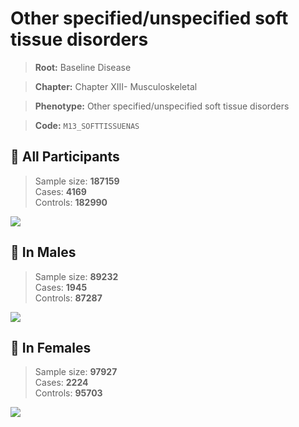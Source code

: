 # Other specified/unspecified soft tissue disorders

> **Root:** Baseline Disease  

> **Chapter:** Chapter XIII- Musculoskeletal  

> **Phenotype:** Other specified/unspecified soft tissue disorders  

> **Code:** `M13_SOFTTISSUENAS`

## 🧪 All Participants  
> Sample size: **187159**  
> Cases: **4169**  
> Controls: **182990**
<img src="/Disease/Figures/ALL/Incidence/M13_SOFTTISSUENAS.png"/>
<CsvTable src="/Disease/Data/ALL/Incidence/COX_M13_SOFTTISSUENAS.csv" label="🔍 View full results" />

## 👨 In Males  
> Sample size: **89232**  
> Cases: **1945**  
> Controls: **87287**
<img src="/Disease/Figures/Male/Incidence/M13_SOFTTISSUENAS.png"/>
<CsvTable src="/Disease/Data/Male/Incidence/COX_M13_SOFTTISSUENAS.csv" label="🔍 View full results" />

## 👩 In Females  
> Sample size: **97927**  
> Cases: **2224**  
> Controls: **95703**
<img src="/Disease/Figures/Female/Incidence/M13_SOFTTISSUENAS.png"/>
<CsvTable src="/Disease/Data/Female/Incidence/COX_M13_SOFTTISSUENAS.csv" label="🔍 View full results" />
